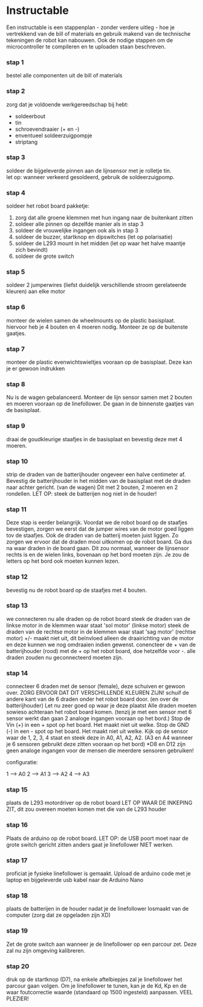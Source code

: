 # Instructable

Een instructable is een stappenplan - zonder verdere uitleg - hoe je vertrekkend van de bill of materials en gebruik makend van de technische tekeningen de robot kan nabouwen. Ook de nodige stappen om de microcontroller te compileren en te uploaden staan beschreven.  

### stap 1
bestel alle componenten uit de bill of materials

### stap 2
zorg dat je voldoende werkgereedschap bij hebt:
- soldeerbout
- tin
- schroevendraaier (+ en -)
- enventueel soldeerzuigpompje
- striptang

### stap 3
soldeer de bijgeleverde pinnen aan de lijnsensor met je rolletje tin.\
let op: wanneer verkeerd gesoldeerd, gebruik de soldeerzuigpomp.

### stap 4
soldeer het robot board pakketje:
1. zorg dat alle groene klemmen met hun ingang naar de buitenkant zitten
2. soldeer alle pinnen op dezelfde manier als in stap 3
3. soldeer de vrouwelijke ingangen ook als in stap 3
4. soldeer de buzzer, startknop en dipswitches (let op polarisatie)
5. soldeer de L293 mount in het midden (let op waar het halve maantje zich bevindt)
6. soldeer de grote switch

### stap 5
soldeer 2 jumperwires (liefst duidelijk verschillende stroom gerelateerde kleuren) aan elke motor

### stap 6
monteer de wielen samen de wheelmounts op de plastic basisplaat.
hiervoor heb je 4 bouten en 4 moeren nodig.
Monteer ze op de buitenste gaatjes.

### stap 7
monteer de plastic evenwichtswieltjes vooraan op de basisplaat.
Deze kan je er gewoon indrukken

### stap 8
Nu is de wagen gebalanceerd. Monteer de lijn sensor samen met 2 bouten en moeren vooraan op de linefollower.
De gaan in de binnenste gaatjes van de basisplaat.

### stap 9 
draai de goudkleurige staafjes in de basisplaat en bevestig deze met 4 moeren.

### stap 10
strip de draden van de batterijhouder ongeveer een halve centimeter af.
Bevestig de batterijhouder in het midden van de basisplaat met de draden naar achter gericht. (van de wagen)
Dit met 2 bouten, 2 moeren en 2 rondellen.
LET OP: steek de batterijen nog niet in de houder!

### stap 11
Deze stap is eerder belangrijk.
Voordat we de robot board op de staafjes bevestigen, zorgen we eerst dat de jumper wires van de motor goed liggen tov de staafjes.
Ook de draden van de batterij moeten juist liggen.
Zo zorgen we ervoor dat de draden mooi uitkomen op de robot board.
Ga dus na waar draden in de board gaan. Dit zou normaal, wanneer de lijnsensor rechts is en de wielen links, bovenaan op het bord moeten zijn.
Je zou de letters op het bord ook moeten kunnen lezen.

### stap 12
bevestig nu de robot board op de staafjes met 4 bouten.

### stap 13
we connecteren nu alle draden op de robot board
steek de draden van de linkse motor in de klemmen waar staat 'sol motor' (linkse motor)
steek de draden van de rechtse motor in de klemmen waar staat 'sag motor' (rechtse motor)
+/- maakt niet uit, dit beïnvloed alleen de draairichting van de motor en deze kunnen we nog omdraaien indien gewenst.
conencteer de + van de batterijhouder (rood) met de + op het robot board, doe hetzelfde voor -.
alle draden zouden nu geconnecteerd moeten zijn.

### stap 14
connecteer 6 draden met de sensor (female), deze schuiven er gewoon over.
ZORG ERVOOR DAT DIT VERSCHILLENDE KLEUREN ZIJN!
schuif de andere kant van de 6 draden onder het robot board door. (en over de batterijhouder)
Let nu zeer goed op waar je deze plaatst
Alle draden moeten sowieso achteraan het robot board komen. (tenzij je met een sensor met 6 sensor werkt dan gaan 2 analoge ingangen vooraan op het bord.)
Stop de Vin (+) in een + spot op het board. Het maakt niet uit welke.
Stop de GND (-) in een - spot op het board. Het maakt niet uit welke.
Kijk op de sensor waar de 1, 2, 3, 4 staat en steek deze in A0, A1, A2, A2. (A3 en A4 wanneer je 6 sensoren gebruikt deze zitten vooraan op het bord)
*D8 en D12 zijn geen analoge ingangen voor de mensen die meerdere sensoren gebruiken!

configuratie:

1 --> A0
2 --> A1
3 --> A2
4 --> A3

### stap 15
plaats de L293 motordriver op de robot board
LET OP WAAR DE INKEPING ZIT, dit zou overeen moeten komen met die van de L293 houder

### stap 16
Plaats de arduino op de robot board.
LET OP: de USB poort moet naar de grote switch gericht zitten anders gaat je linefollower NIET werken.

### stap 17
proficiat je fysieke linefollower is gemaakt.
Upload de arduino code met je laptop en bijgeleverde usb kabel naar de Arduino Nano

### stap 18
plaats de batterijen in de houder nadat je de linefollower losmaakt van de computer
(zorg dat ze opgeladen zijn XD)

### stap 19

Zet de grote switch aan wanneer je de linefollower op een parcour zet.
Deze zal nu zijn omgeving kalibreren.

### stap 20
druk op de startknop (D7), na enkele aftelbiepjes zal je linefollower het parcour gaan volgen.
Om je linefollower te tunen, kan je de Kd, Kp en de waar foutcorrectie waarde (standaard op 1500 ingesteld) aanpassen.
VEEL PLEZIER!
